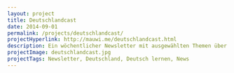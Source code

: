 ```yaml
---
layout: project
title: Deutschlandcast
date: 2014-09-01
permalink: /projects/deutschlandcast/
projectHyperlink: http://mauwi.me/deutschlandcast.html
description: Ein wöchentlicher Newsletter mit ausgewählten Themen über Deutschland.
projectImage: deutschlandcast.jpg
projectTags: Newsletter, Deutschland, Deutsch lernen, News
---
```

